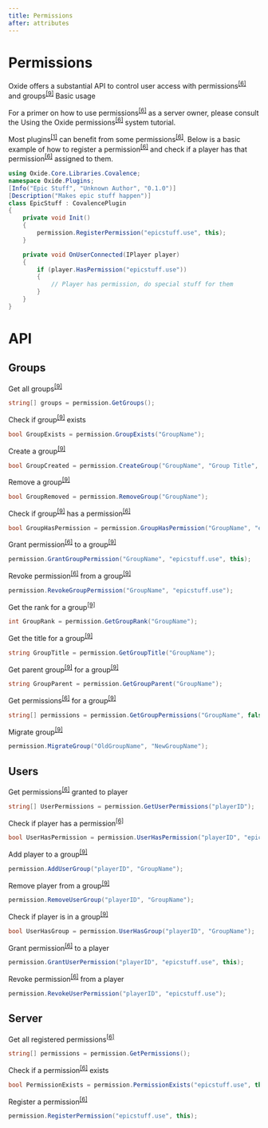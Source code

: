 ```yaml
---
title: Permissions
after: attributes
---
```


# Permissions

Oxide offers a substantial API to control user access with permissions<sup><a href="/glossary#permissions">[6]</a></sup> and groups<sup><a href="/glossary#groups">[9]</a></sup>
Basic usage

For a primer on how to use permissions<sup><a href="/glossary#permissions">[6]</a></sup> as a server owner, please consult the Using the Oxide permissions<sup><a href="/glossary#permissions">[6]</a></sup> system tutorial.

Most plugins<sup><a href="/glossary#plugins">[1]</a></sup> can benefit from some permissions<sup><a href="/glossary#permissions">[6]</a></sup>. Below is a basic example of how to register a permission<sup><a href="/glossary#permissions">[6]</a></sup> and check if a player has that permission<sup><a href="/glossary#permissions">[6]</a></sup> assigned to them.

```csharp
using Oxide.Core.Libraries.Covalence;
namespace Oxide.Plugins;
[Info("Epic Stuff", "Unknown Author", "0.1.0")]
[Description("Makes epic stuff happen")]
class EpicStuff : CovalencePlugin
{
    private void Init()
    {
        permission.RegisterPermission("epicstuff.use", this);
    }

    private void OnUserConnected(IPlayer player)
    {
        if (player.HasPermission("epicstuff.use"))
        {
            // Player has permission, do special stuff for them
        }
    }
}
```

# API

## Groups

Get all groups<sup><a href="/glossary#groups">[9]</a></sup>

```csharp
string[] groups = permission.GetGroups();
```

Check if group<sup><a href="/glossary#groups">[9]</a></sup> exists

```csharp
bool GroupExists = permission.GroupExists("GroupName");
```

Create a group<sup><a href="/glossary#groups">[9]</a></sup>

```csharp
bool GroupCreated = permission.CreateGroup("GroupName", "Group Title", 0);
```

Remove a group<sup><a href="/glossary#groups">[9]</a></sup>

```csharp
bool GroupRemoved = permission.RemoveGroup("GroupName");
```

Check if group<sup><a href="/glossary#groups">[9]</a></sup> has a permission<sup><a href="/glossary#permissions">[6]</a></sup>

```csharp
bool GroupHasPermission = permission.GroupHasPermission("GroupName", "epicstuff.use");
```

Grant permission<sup><a href="/glossary#permissions">[6]</a></sup> to a group<sup><a href="/glossary#groups">[9]</a></sup>

```csharp
permission.GrantGroupPermission("GroupName", "epicstuff.use", this);
```

Revoke permission<sup><a href="/glossary#permissions">[6]</a></sup> from a group<sup><a href="/glossary#groups">[9]</a></sup>

```csharp
permission.RevokeGroupPermission("GroupName", "epicstuff.use");
```

Get the rank for a group<sup><a href="/glossary#groups">[9]</a></sup>

```csharp
int GroupRank = permission.GetGroupRank("GroupName");
```

Get the title for a group<sup><a href="/glossary#groups">[9]</a></sup>

```csharp
string GroupTitle = permission.GetGroupTitle("GroupName");
```

Get parent group<sup><a href="/glossary#groups">[9]</a></sup> for a group<sup><a href="/glossary#groups">[9]</a></sup>

```csharp
string GroupParent = permission.GetGroupParent("GroupName");
```

Get permissions<sup><a href="/glossary#permissions">[6]</a></sup> for a group<sup><a href="/glossary#groups">[9]</a></sup>

```csharp
string[] permissions = permission.GetGroupPermissions("GroupName", false);
```

Migrate group<sup><a href="/glossary#groups">[9]</a></sup>

```csharp
permission.MigrateGroup("OldGroupName", "NewGroupName");
```

## Users

Get permissions<sup><a href="/glossary#permissions">[6]</a></sup> granted to player

```csharp
string[] UserPermissions = permission.GetUserPermissions("playerID");
```

Check if player has a permission<sup><a href="/glossary#permissions">[6]</a></sup>

```csharp
bool UserHasPermission = permission.UserHasPermission("playerID", "epicstuff.use");
```

Add player to a group<sup><a href="/glossary#groups">[9]</a></sup>

```csharp
permission.AddUserGroup("playerID", "GroupName");
```

Remove player from a group<sup><a href="/glossary#groups">[9]</a></sup>

```csharp
permission.RemoveUserGroup("playerID", "GroupName");
```

Check if player is in a group<sup><a href="/glossary#groups">[9]</a></sup>

```csharp
bool UserHasGroup = permission.UserHasGroup("playerID", "GroupName");
```

Grant permission<sup><a href="/glossary#permissions">[6]</a></sup> to a player

```csharp
permission.GrantUserPermission("playerID", "epicstuff.use", this);
```

Revoke permission<sup><a href="/glossary#permissions">[6]</a></sup> from a player

```csharp
permission.RevokeUserPermission("playerID", "epicstuff.use");
```

## Server

Get all registered permissions<sup><a href="/glossary#permissions">[6]</a></sup>

```csharp
string[] permissions = permission.GetPermissions();
```

Check if a permission<sup><a href="/glossary#permissions">[6]</a></sup> exists

```csharp
bool PermissionExists = permission.PermissionExists("epicstuff.use", this);
```

Register a permission<sup><a href="/glossary#permissions">[6]</a></sup>

```csharp
permission.RegisterPermission("epicstuff.use", this);
```
